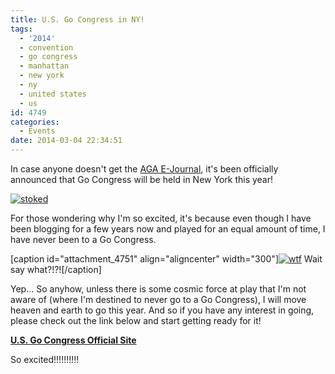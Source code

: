 ```yaml
---
title: U.S. Go Congress in NY!
tags:
  - '2014'
  - convention
  - go congress
  - manhattan
  - new york
  - ny
  - united states
  - us
id: 4749
categories:
  - Events
date: 2014-03-04 22:34:51
---
```


In case anyone doesn't get the [AGA E-Journal](http://www.usgo.org/news/2014/02/u-s-go-congress-coming-to-the-big-apple/), it's been officially announced that Go Congress will be held in New York this year!

[![stoked](http://www.bengozen.com/wp-content/uploads/2014/03/stoked.gif)](http://www.bengozen.com/wp-content/uploads/2014/03/stoked.gif)

For those wondering why I'm so excited, it's because even though I have been blogging for a few years now and played for an equal amount of time, I have never been to a Go Congress.

[caption id="attachment_4751" align="aligncenter" width="300"][![wtf](http://www.bengozen.com/wp-content/uploads/2014/03/wtf.gif)](http://www.bengozen.com/wp-content/uploads/2014/03/wtf.gif) Wait say what?!?![/caption]

Yep... So anyhow, unless there is some cosmic force at play that I'm not aware of (where I'm destined to never go to a Go Congress), I will move heaven and earth to go this year. And so if you have any interest in going, please check out the link below and start getting ready for it!

**[U.S. Go Congress Official Site](http://www.gocongress.org)**

So excited!!!!!!!!!!